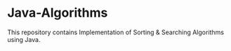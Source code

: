 # Java-Algorithms
This repository contains Implementation of Sorting &amp; Searching Algorithms using Java.
